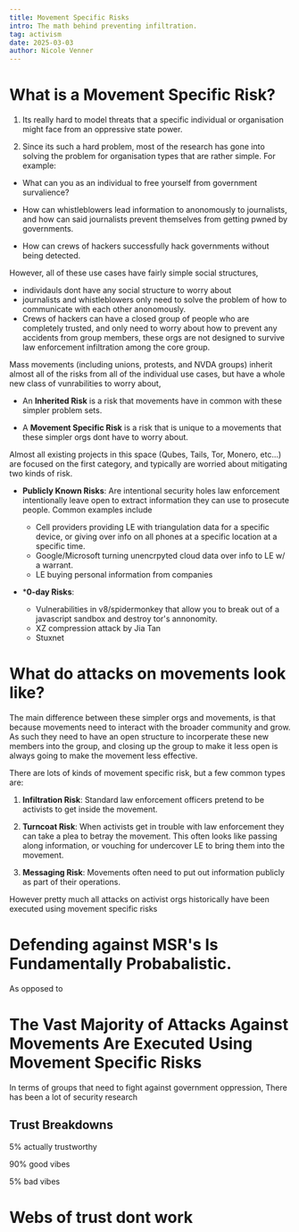 ```yaml
---
title: Movement Specific Risks
intro: The math behind preventing infiltration.
tag: activism
date: 2025-03-03
author: Nicole Venner
---
```

# What is a Movement Specific Risk?
1. Its really hard to model threats that a specific individual or organisation might face from an oppressive state power.

2. Since its such a hard problem, most of the research has gone into solving the problem for organisation types that are rather simple. For example:

- What can you as an individual to free yourself from government survalience?

- How can whistleblowers lead information to anonomously to journalists, and how can said journalists prevent themselves from getting pwned by governments.

- How can crews of hackers successfully hack governments without being detected.

However, all of these use cases have fairly simple social structures, 

- individauls dont have any social structure to worry about 
- journalists and whistleblowers only need to solve the problem of how to communicate with each other anonomously. 
- Crews of hackers can have a closed group of people who are completely trusted, and only need to worry about how to prevent any accidents from group members, these orgs are not designed to survive law enforcement infiltration among the core group.

Mass movements (including unions, protests, and NVDA groups) inherit almost all of the risks from all of the individual use cases, but have a whole new class of vunrabilities to worry about,

- An **Inherited Risk** is a risk that movements have in common with these simpler problem sets. 

- A **Movement Specific Risk** is a risk that is unique to a movements that these simpler orgs dont have to worry about.


Almost all existing projects in this space (Qubes, Tails, Tor, Monero, etc...) are focused on the first category, and typically are worried about mitigating two kinds of risk.

- **Publicly Known Risks**: Are intentional security holes law enforcement intentionally leave open to extract information they can use to prosecute people. Common examples include 
  - Cell providers providing LE with triangulation data for a specific device, or giving over info on all phones at a specific location at a specific time.
  - Google/Microsoft turning unencrpyted cloud data over info to LE w/ a warrant.
  - LE buying personal information from companies

- ***0-day Risks**: 
  - Vulnerabilities in v8/spidermonkey that allow you to break out of a javascript sandbox and destroy tor's annonomity.
  - XZ compression attack by Jia Tan 
  - Stuxnet 


# What do attacks on movements look like? 
The main difference between these simpler orgs and movements, is that because movements need to interact with the broader community and grow. As such they need to have an open structure to incorperate these new members into the group, and closing up the group to make it less open is always going to make the movement less effective.

There are lots of kinds of movement specific risk, but a few common types are:
1. **Infiltration Risk**: Standard law enforcement officers pretend to be activists to get inside the movement.

2. **Turncoat Risk**: When activists get in trouble with law enforcement they can take a plea to betray the movement. This often looks like passing along information, or vouching for undercover LE to bring them into the movement.

2. **Messaging Risk**: Movements often need to put out information publicly as part of their operations. 

However pretty much all attacks on activist orgs historically have been executed using movement specific risks 




# Defending against MSR's Is Fundamentally Probabalistic.
As opposed to 






# The Vast Majority of Attacks Against Movements Are Executed Using Movement Specific Risks 


In terms of groups that need to fight against government oppression, 
There has been a lot of security research






## Trust Breakdowns 

5% actually trustworthy 


90% good vibes 


5% bad vibes 


# Webs of trust dont work 

 
